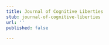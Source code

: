 ```yaml
---
title: Journal of Cognitive Liberties
stub: journal-of-cognitive-liberties
url: ''
published: false

---
```

